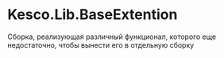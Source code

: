 # Kesco.Lib.BaseExtention
Сборка, реализующая различный функционал, которого еще недостаточно, чтобы вынести его в отдельную сборку
